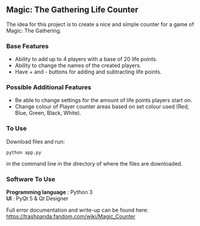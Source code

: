 ## Magic: The Gathering Life Counter
The idea for this project is to create a nice and simple counter for a game of Magic: The Gathering.

### Base Features
* Ability to add up to 4 players with a base of 20 life points.
* Ability to change the names of the created players.
* Have  + and - buttons for adding and subtracting life points.

### Possible Additional Features
* Be able to change settings for the amount of life points players start on.
* Change colour of Player counter areas based on set colour used (Red, Blue, Green, Black, White).

### To Use
Download files and run:
```
python app.py
```
in the command line in the directory of where the files are downloaded.

### Software To Use
<b>Programming language</b> : Python 3<br>
<b>UI</b> : PyQt 5 & Qt Designer

Full error documentation and write-up can be found here: https://trashpanda.fandom.com/wiki/Magic_Counter
